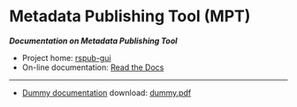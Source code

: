 # Metadata Publishing Tool (MPT)

***Documentation on Metadata Publishing Tool***

- Project home: [rspub-gui](https://github.com/EHRI/rspub-gui)
- On-line documentation: [Read the Docs](rspub-gui.readthedocs.io)



___
- [Dummy documentation](https://github.com/EHRI/manuals/blob/master/MPT/documentation/dummy.pdf) download: [dummy.pdf](https://github.com/EHRI/manuals/raw/master/MPT/documentation/dummy.pdf)
